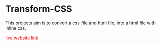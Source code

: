 # Transform-CSS

This projects aim is to convert a css file and html file, into a html file with inline css. 
<a href="https://PiethonCoder.github.io/Transform-CSS/index.html" style="color:red"><p>live website link</p></a>
